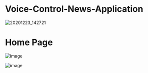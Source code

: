 # Voice-Control-News-Application

![20201223_142721](https://user-images.githubusercontent.com/62868878/102979618-4f862100-452c-11eb-97b9-0988d754fd20.gif)

# Home Page
![image](https://user-images.githubusercontent.com/62868878/102911468-1acd8780-44a2-11eb-9307-2729d7b8f50e.png)

![image](https://user-images.githubusercontent.com/62868878/102911660-59fbd880-44a2-11eb-849b-7ff30c98e845.png)
